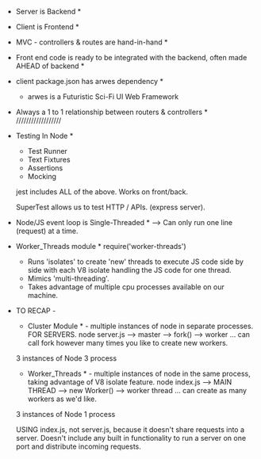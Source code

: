  * Server is Backend *
 * Client is Frontend *
 * MVC - controllers & routes are hand-in-hand *

 * Front end code is ready to be integrated with the backend, often made AHEAD of backend *

 * client package.json has arwes dependency *
    - arwes is a Futuristic Sci-Fi UI Web Framework

* Always a 1 to 1 relationship between routers & controllers *
//////////////////

 * Testing In Node *
    - Test Runner
    - Text Fixtures
    - Assertions
    - Mocking

    jest includes ALL of the above. Works on front/back. 

    SuperTest allows us to test HTTP / APIs. (express server). 


* Node/JS event loop is Single-Threaded * --> Can only run one line (request) at a time.

* Worker_Threads module * require('worker-threads')
    - Runs 'isolates' to create 'new' threads to execute JS code side by side with each V8 isolate handling the JS code for one thread. 
    - Mimics 'multi-threading'.
    - Takes advantage of multiple cpu processes available on our machine.

- TO RECAP -

    * Cluster Module * - multiple instances of node in separate processes. FOR SERVERS.
    node server.js --> master --> fork() --> worker ... can call fork however many times you like to create new workers. 

     3 instances of Node
     3 process

    * Worker_Threads * - multiple instances of node in the same process, taking advantage of V8 isolate feature. 
    node index.js --> MAIN THREAD --> new Worker() --> worker thread ... can create as many workers as we'd like.

    3 instances of Node
    1 process

    USING index.js, not server.js, because it doesn't share requests into a server. Doesn't include any built in functionality to run a server on one port and distribute incoming requests. 

